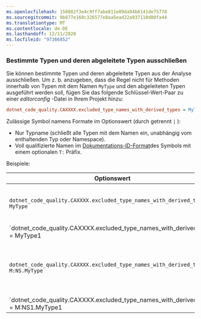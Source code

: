 ```yaml
---
ms.openlocfilehash: 150882f3e4c9ff7abe811e09da94b8141de75778
ms.sourcegitcommit: 9b877e160c326577e8aa5ead22a937110d80fa44
ms.translationtype: MT
ms.contentlocale: de-DE
ms.lasthandoff: 12/11/2020
ms.locfileid: "97366852"
---
```

### <a name="exclude-specific-types-and-their-derived-types"></a>Bestimmte Typen und deren abgeleitete Typen ausschließen

Sie können bestimmte Typen und deren abgeleitete Typen aus der Analyse ausschließen. Um z. b. anzugeben, dass die Regel nicht für Methoden innerhalb von Typen mit dem Namen `MyType` und den abgeleiteten Typen ausgeführt werden soll, fügen Sie das folgende Schlüssel-Wert-Paar zu einer *editorconfig* -Datei in Ihrem Projekt hinzu:

```ini
dotnet_code_quality.CAXXXX.excluded_type_names_with_derived_types = MyType
```

Zulässige Symbol namens Formate im Optionswert (durch getrennt `|` ):

- Nur Typname (schließt alle Typen mit dem Namen ein, unabhängig vom enthaltenden Typ oder Namespace).
- Voll qualifizierte Namen im [Dokumentations-ID-Format](../../docs/csharp/programming-guide/xmldoc/processing-the-xml-file.md#id-strings)des Symbols mit einem optionalen `T:` Präfix.

Beispiele:

| Optionswert | Zusammenfassung |
| --- | --- |
|`dotnet_code_quality.CAXXXX.excluded_type_names_with_derived_types = MyType` | Entspricht allen Typen `MyType` mit dem Namen und allen abgeleiteten Typen. |
|`dotnet_code_quality.CAXXXX.excluded_type_names_with_derived_types = MyType1|MyType2` | Entspricht allen Typen `MyType1` `MyType2` mit dem Namen oder und allen abgeleiteten Typen. |
|`dotnet_code_quality.CAXXXX.excluded_type_names_with_derived_types = M:NS.MyType` | Entspricht einem bestimmten Typ `MyType` mit dem angegebenen voll qualifizierten Namen und allen abgeleiteten Typen. |
|`dotnet_code_quality.CAXXXX.excluded_type_names_with_derived_types = M:NS1.MyType1|M:NS2.MyType2` | Vergleicht bestimmte Typen `MyType1` und `MyType2` mit den jeweiligen voll qualifizierten Namen und allen abgeleiteten Typen. |
